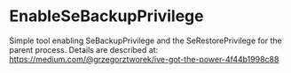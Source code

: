# EnableSeBackupPrivilege
Simple tool enabling SeBackupPrivilege and the SeRestorePrivilege for the parent process.
Details are described at: https://medium.com/@grzegorztworek/ive-got-the-power-4f44b1998c88
